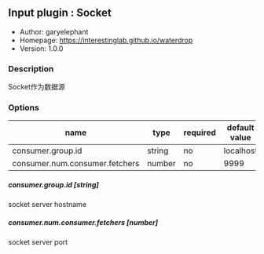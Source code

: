 ## Input plugin : Socket

* Author: garyelephant
* Homepage: https://interestinglab.github.io/waterdrop
* Version: 1.0.0

### Description

Socket作为数据源

### Options

| name | type | required | default value |
| --- | --- | --- | --- |
| consumer.group.id | string | no | localhost |
| consumer.num.consumer.fetchers | number | no | 9999 |

##### consumer.group.id [string]

socket server hostname

##### consumer.num.consumer.fetchers [number]

socket server port
